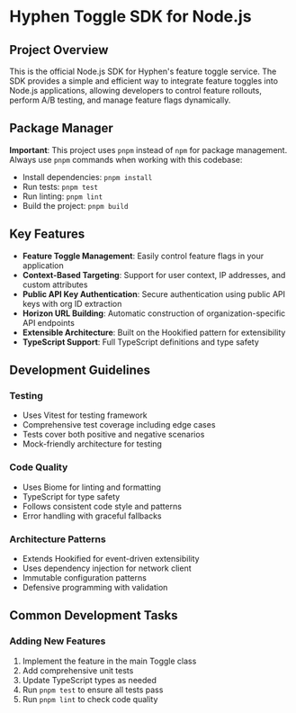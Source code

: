 # Hyphen Toggle SDK for Node.js

## Project Overview
This is the official Node.js SDK for Hyphen's feature toggle service. The SDK provides a simple and efficient way to integrate feature toggles into Node.js applications, allowing developers to control feature rollouts, perform A/B testing, and manage feature flags dynamically.

## Package Manager
**Important**: This project uses `pnpm` instead of `npm` for package management. Always use `pnpm` commands when working with this codebase:

- Install dependencies: `pnpm install`
- Run tests: `pnpm test`
- Run linting: `pnpm lint`
- Build the project: `pnpm build`

## Key Features
- **Feature Toggle Management**: Easily control feature flags in your application
- **Context-Based Targeting**: Support for user context, IP addresses, and custom attributes
- **Public API Key Authentication**: Secure authentication using public API keys with org ID extraction
- **Horizon URL Building**: Automatic construction of organization-specific API endpoints
- **Extensible Architecture**: Built on the Hookified pattern for extensibility
- **TypeScript Support**: Full TypeScript definitions and type safety

## Development Guidelines

### Testing
- Uses Vitest for testing framework
- Comprehensive test coverage including edge cases
- Tests cover both positive and negative scenarios
- Mock-friendly architecture for testing

### Code Quality
- Uses Biome for linting and formatting
- TypeScript for type safety
- Follows consistent code style and patterns
- Error handling with graceful fallbacks

### Architecture Patterns
- Extends Hookified for event-driven extensibility
- Uses dependency injection for network client
- Immutable configuration patterns
- Defensive programming with validation

## Common Development Tasks

### Adding New Features
1. Implement the feature in the main Toggle class
2. Add comprehensive unit tests
3. Update TypeScript types as needed
4. Run `pnpm test` to ensure all tests pass
5. Run `pnpm lint` to check code quality